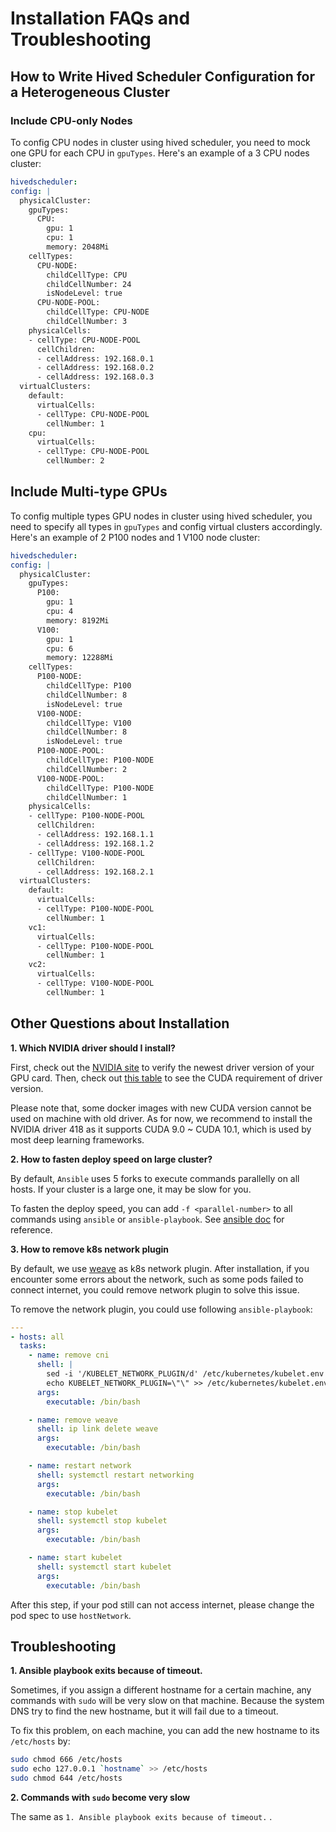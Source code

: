 # Installation FAQs and Troubleshooting

## How to Write Hived Scheduler Configuration for a Heterogeneous Cluster

### Include CPU-only Nodes

To config CPU nodes in cluster using hived scheduler, you need to mock one GPU for each CPU in `gpuTypes`. Here's an example of a 3 CPU nodes cluster:

```yaml
hivedscheduler:
config: |
  physicalCluster:
    gpuTypes:
      CPU:
        gpu: 1
        cpu: 1
        memory: 2048Mi
    cellTypes:
      CPU-NODE:
        childCellType: CPU
        childCellNumber: 24
        isNodeLevel: true
      CPU-NODE-POOL:
        childCellType: CPU-NODE
        childCellNumber: 3
    physicalCells:
    - cellType: CPU-NODE-POOL
      cellChildren:
      - cellAddress: 192.168.0.1
      - cellAddress: 192.168.0.2
      - cellAddress: 192.168.0.3
  virtualClusters:
    default:
      virtualCells:
      - cellType: CPU-NODE-POOL
        cellNumber: 1
    cpu:
      virtualCells:
      - cellType: CPU-NODE-POOL
        cellNumber: 2
```

## Include Multi-type GPUs

To config multiple types GPU nodes in cluster using hived scheduler, you need to specify all types in `gpuTypes` and config virtual clusters accordingly. Here's an example of 2 P100 nodes and 1 V100 node cluster:

```yaml
hivedscheduler:
config: |
  physicalCluster:
    gpuTypes:
      P100:
        gpu: 1
        cpu: 4
        memory: 8192Mi
      V100:
        gpu: 1
        cpu: 6
        memory: 12288Mi
    cellTypes:
      P100-NODE:
        childCellType: P100
        childCellNumber: 8
        isNodeLevel: true
      V100-NODE:
        childCellType: V100
        childCellNumber: 8
        isNodeLevel: true
      P100-NODE-POOL:
        childCellType: P100-NODE
        childCellNumber: 2
      V100-NODE-POOL:
        childCellType: P100-NODE
        childCellNumber: 1
    physicalCells:
    - cellType: P100-NODE-POOL
      cellChildren:
      - cellAddress: 192.168.1.1
      - cellAddress: 192.168.1.2
    - cellType: V100-NODE-POOL
      cellChildren:
      - cellAddress: 192.168.2.1
  virtualClusters:
    default:
      virtualCells:
      - cellType: P100-NODE-POOL
        cellNumber: 1
    vc1:
      virtualCells:
      - cellType: P100-NODE-POOL
        cellNumber: 1
    vc2:
      virtualCells:
      - cellType: V100-NODE-POOL
        cellNumber: 1
```

## Other Questions about Installation

**1. Which NVIDIA driver should I install?**

First, check out the [NVIDIA site](https://www.nvidia.com/Download/index.aspx) to verify the newest driver version of your GPU card. Then, check out [this table](https://docs.nvidia.com/deploy/cuda-compatibility/index.html#binary-compatibility__table-toolkit-driver) to see the CUDA requirement of driver version.

Please note that, some docker images with new CUDA version cannot be used on machine with old driver. As for now, we recommend to install the NVIDIA driver 418 as it supports CUDA 9.0 \~ CUDA 10.1, which is used by most deep learning frameworks.

**2. How to fasten deploy speed on large cluster?**

By default, `Ansible` uses 5 forks to execute commands parallelly on all hosts. If your cluster is a large one, it may be slow for you.

To fasten the deploy speed, you can add `-f <parallel-number>` to all commands using `ansible` or `ansible-playbook`. See [ansible doc](https://docs.ansible.com/ansible/latest/cli/ansible.html#cmdoption-ansible-f) for reference.

**3. How to remove k8s network plugin**

By default, we use [weave](https://github.com/weaveworks/weave) as k8s network plugin. After installation, if you encounter some errors about the network, such as some pods failed to connect internet, you could remove network plugin to solve this issue.

To remove the network plugin, you could use following `ansible-playbook`:
```yaml
---
- hosts: all
  tasks:
    - name: remove cni
      shell: |
        sed -i '/KUBELET_NETWORK_PLUGIN/d' /etc/kubernetes/kubelet.env
        echo KUBELET_NETWORK_PLUGIN=\"\" >> /etc/kubernetes/kubelet.env
      args:
        executable: /bin/bash

    - name: remove weave
      shell: ip link delete weave
      args:
        executable: /bin/bash

    - name: restart network
      shell: systemctl restart networking
      args:
        executable: /bin/bash

    - name: stop kubelet
      shell: systemctl stop kubelet
      args:
        executable: /bin/bash

    - name: start kubelet
      shell: systemctl start kubelet
      args:
        executable: /bin/bash
```

After this step, if your pod still can not access internet, please change the pod spec to use `hostNetwork`.

## Troubleshooting

**1. Ansible playbook exits because of timeout.**

Sometimes, if you assign a different hostname for a certain machine, any commands with `sudo` will be very slow on that machine. Because  the system DNS try to find the new hostname, but it will fail due to a timeout.

To fix this problem, on each machine, you can add the new hostname to its `/etc/hosts` by:

```bash
sudo chmod 666 /etc/hosts
sudo echo 127.0.0.1 `hostname` >> /etc/hosts
sudo chmod 644 /etc/hosts
```

**2. Commands with `sudo` become very slow**

The same as `1. Ansible playbook exits because of timeout.` .